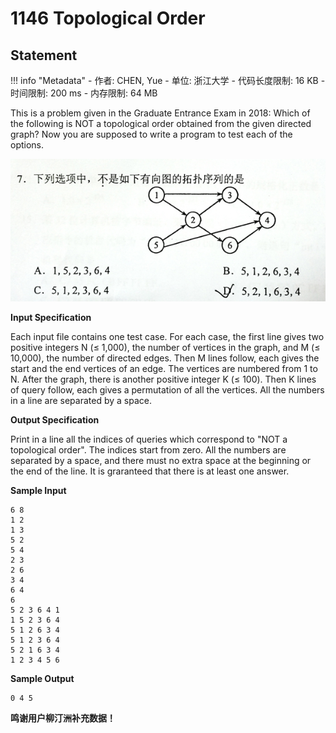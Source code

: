 
# 1146 Topological Order

## Statement

!!! info "Metadata"
    - 作者: CHEN, Yue
    - 单位: 浙江大学
    - 代码长度限制: 16 KB
    - 时间限制: 200 ms
    - 内存限制: 64 MB

This is a problem given in the Graduate Entrance Exam in 2018: Which of the following is NOT a topological order obtained from the given directed graph? Now you are supposed to write a program to test each of the options.

![gre.jpg](./statement-assets/5d35ed2a-4d19-4f13-bf3f-35ed59cebf05.jpg)

**Input Specification**

Each input file contains one test case. For each case, the first line gives two positive integers N ($\le$ 1,000), the number of vertices in the graph, and M ($\le$ 10,000), the number of directed edges. Then M lines follow, each gives the start and the end vertices of an edge. The vertices are numbered from 1 to N. After the graph, there is another positive integer K ($\le$ 100). Then K lines of query follow, each gives a permutation of all the vertices. All the numbers in a line are separated by a space.

**Output Specification**

Print in a line all the indices of queries which correspond to "NOT a topological order".  The indices start from zero.  All the numbers are separated by a space, and there must no extra space at the beginning or the end of the line.  It is graranteed that there is at least one answer.

**Sample Input**
```plaintext
6 8
1 2
1 3
5 2
5 4
2 3
2 6
3 4
6 4
6
5 2 3 6 4 1
1 5 2 3 6 4
5 1 2 6 3 4
5 1 2 3 6 4
5 2 1 6 3 4
1 2 3 4 5 6

```

**Sample Output**
```plaintext
0 4 5

```

**鸣谢用户柳汀洲补充数据！**
